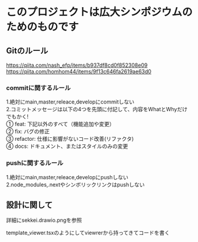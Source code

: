 # このプロジェクトは広大シンポジウムのためのものです  

## Gitのルール  

<https://qiita.com/nash_efp/items/b937df8cd0f852308e09>  
<https://qiita.com/homhom44/items/9f13c646fa2619ae63d0>  

### commitに関するルール  

1.絶対にmain,master,releace,developにcommitしない  
2.コミットメッセージは以下の4つを先頭に付記して、内容をWhatとWhyだけでもかく!  
① feat: 下記以外のすべて（機能追加や変更）  
② fix: バグの修正  
③ refactor: 仕様に影響がないコード改善(リファクタ)  
④ docs: ドキュメント、またはスタイルのみの変更  

### pushに関するルール

1.絶対にmain,master,releace,developにpushしない  
2.node_modules,.nextやシンボリックリンクはpushしない  

## 設計に関して  

詳細にsekkei.drawio.pngを参照  

template_viewer.tsxのようにしてviewrerから持ってきてコードを書く  
